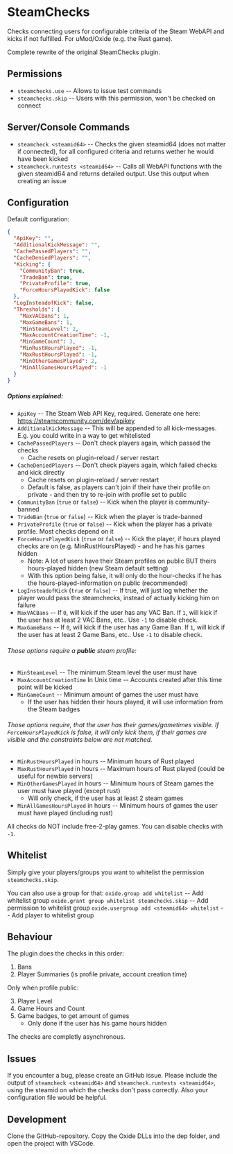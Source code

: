 # SteamChecks

Checks connecting users for configurable criteria of the Steam WebAPI and kicks if not fulfilled.
For uMod/Oxide (e.g. the Rust game).

Complete rewrite of the original SteamChecks plugin.  

## Permissions

* `steamchecks.use`  -- Allows to issue test commands
* `steamchecks.skip` -- Users with this permission, won't be checked on connect

## Server/Console Commands

* `steamcheck <steamid64>` -- Checks the given steamid64 (does not matter if connected), for all configured criteria and returns wether he would have been kicked
* `steamcheck.runtests <steamid64>` -- Calls all WebAPI functions with the given steamid64 and returns detailed output. Use this output when creating an issue

## Configuration

Default configuration:
```json
{
  "ApiKey": "",
  "AdditionalKickMessage": "",
  "CachePassedPlayers": "",
  "CacheDeniedPlayers": "",
  "Kicking": {
    "CommunityBan": true,
    "TradeBan": true,
    "PrivateProfile": true,
    "ForceHoursPlayedKick": false
  },
  "LogInsteadofKick": false,
  "Thresholds": {
    "MaxVACBans": 1,
    "MaxGameBans": 1,
    "MinSteamLevel": 2,
    "MaxAccountCreationTime": -1,
    "MinGameCount": 3,
    "MinRustHoursPlayed": -1,
    "MaxRustHoursPlayed": -1,
    "MinOtherGamesPlayed": 2,
    "MinAllGamesHoursPlayed": -1
  }
}
```

##### Options explained:
* `ApiKey` -- The Steam Web API Key, required. Generate one here: https://steamcommunity.com/dev/apikey
* `AdditionalKickMessage` -- This will be appended to all kick-messages. E.g. you could write in a way to get whitelisted
* `CachePassedPlayers` -- Don't check players again, which passed the checks
    * Cache resets on plugin-reload / server restart
* `CacheDeniedPlayers` -- Don't check players again, which failed checks and kick directly
    * Cache resets on plugin-reload / server restart
    * Default is false, as players can't join if their have their profile on private - and then try to re-join with profile set to public
* `CommunityBan` (`true` or `false`) -- Kick when the player is community-banned
* `TradeBan` (`true` or `false`) -- Kick when the player is trade-banned
* `PrivateProfile` (`true` or `false`) -- Kick when the player has a private profile. Most checks depend on it
* `ForceHoursPlayedKick` (`true` or `false`) -- Kick the player, if hours played checks are on (e.g. MinRustHoursPlayed) - and he has his games hidden
    * Note: A lot of users have their Steam profiles on public BUT theirs hours-played hidden (new Steam default setting)
    * With this option being false, it will only do the hour-checks if he has the hours-played-information on public (recommended)
* `LogInsteadofKick` (`true` or `false`) -- If true, will just log whether the player would pass the steamchecks, instead of actually kicking him on failure
* `MaxVACBans` -- If `0`, will kick if the user has any VAC Ban. If `1`, will kick if the user has at least 2 VAC Bans, etc.. Use `-1` to disable check.
* `MaxGameBans` -- If `0`, will kick if the user has any Game Ban. If `1`, will kick if the user has at least 2 Game Bans, etc.. Use `-1` to disable check.

###### Those options require a **public** steam profile:
* `MinSteamLevel` -- The minimum Steam level the user must have
* `MaxAccountCreationTime` In Unix time -- Accounts created after this time point will be kicked
* `MinGameCount` -- Minimum amount of games the user must have
    * If the user has hidden their hours played, it will use information from the Steam badges

###### Those options require, that the user has their games/gametimes visible. If `ForceHoursPlayedKick` is false, it will only kick them, if their games are visible and the constraints below are not matched.
* `MinRustHoursPlayed` in hours -- Minimum hours of Rust played 
* `MaxRustHoursPlayed` in hours -- Maximum hours of Rust played (could be useful for newbie servers)
* `MinOtherGamesPlayed` in hours -- Minimum hours of Steam games the user must have played (except rust)
    * Will only check, if the user has at least 2 steam games
* `MinAllGamesHoursPlayed` in hours -- Minimum hours of games the user must have played (including rust)

All checks do NOT include free-2-play games. You can disable checks with `-1`.

## Whitelist

Simply give your players/groups you want to whitelist the permission `steamchecks.skip`.

You can also use a group for that: 
`oxide.group add whitelist` -- Add whitelist group
`oxide.grant group whitelist steamchecks.skip` -- Add permission to whitelist group
`oxide.usergroup add <steamid64> whitelist` -- Add player to whitelist group

## Behaviour

The plugin does the checks in this order:
1. Bans
2. Player Summaries (is profile private, account creation time)

Only when profile public:  

3. Player Level
4. Game Hours and Count
5. Game badges, to get amount of games
    - Only done if the user has his game hours hidden

The checks are completly asynchronous.

## Issues

If you encounter a bug, please create an GitHub issue.
Please include the output of `steamcheck <steamid64>` and `steamcheck.runtests <steamid64>`, using the steamid on which the checks don't pass correctly. Also your configuration file would be helpful.

## Development

Clone the GitHub-repository. Copy the Oxide DLLs into the dep folder, and open the project with VSCode.
